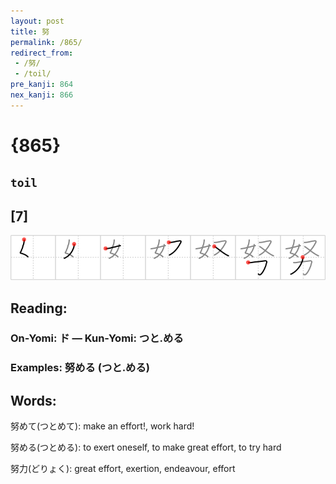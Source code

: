 ```yaml
---
layout: post
title: 努
permalink: /865/
redirect_from:
 - /努/
 - /toil/
pre_kanji: 864
nex_kanji: 866
---
```


# {865}

## `toil`

## [7]

<div class="stroke"><img src="../images/E58AAA.png" /></div>

## Reading:

### On-Yomi: ド &mdash; Kun-Yomi: つと.める

### Examples: 努める (つと.める)

## Words:

努めて(つとめて): make an effort!, work hard!

努める(つとめる): to exert oneself, to make great effort, to try hard

努力(どりょく): great effort, exertion, endeavour, effort

